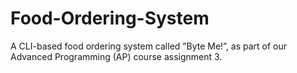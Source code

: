 # Food-Ordering-System
A CLI-based food ordering system called ”Byte Me!”, as part of our Advanced Programming (AP) course assignment 3. 
